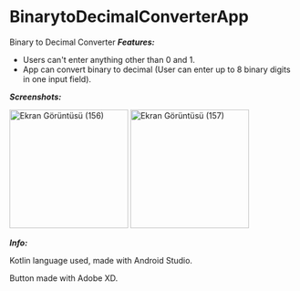 # BinarytoDecimalConverterApp
Binary to Decimal Converter
***Features:***
+ Users can't enter anything other than 0 and 1.
+ App can convert binary to decimal (User can enter up to 8 binary digits in one input field).

***Screenshots:***
<div id="header" align="left">
<img width="208" alt="Ekran Görüntüsü (156)" src="https://user-images.githubusercontent.com/81553429/194245502-ad98d09c-1c5f-4135-93d7-d7c5afae69fc.png">
<img width="208" alt="Ekran Görüntüsü (157)" src="https://user-images.githubusercontent.com/81553429/194245473-cebab019-e587-425c-9077-c8555700358d.png">
</div>

***Info:***

Kotlin language used, made with Android Studio.

Button made with Adobe XD.
